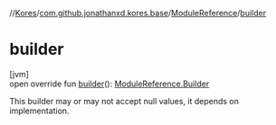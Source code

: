 //[Kores](../../../index.md)/[com.github.jonathanxd.kores.base](../index.md)/[ModuleReference](index.md)/[builder](builder.md)

# builder

[jvm]\
open override fun [builder](builder.md)(): [ModuleReference.Builder](-builder/index.md)

This builder may or may not accept null values, it depends on implementation.
